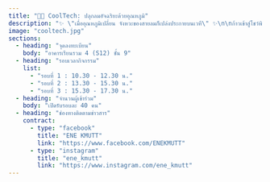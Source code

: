 ```yaml
---
title: "🌌🎶 CoolTech: ปลุกลมอัจฉริยะด้วยอุณหภูมิ"
description: "✨ \"เมื่ออุณหภูมิเปลี่ยน จังหวะของสายลมก็เปล่งประกายบนเวที\" ✨\n\nก้าวเข้าสู่โชว์พิเศษของ CoolTech ที่จะพาคุณค้นพบว่า เทคโนโลยีใกล้ตัวก็สามารถเป็นเวทีแห่งความฝันได้ 🌌\nโปรเจกต์นี้คือการสร้าง พัดลมอัจฉริยะ ที่สามารถปรับความเร็วเองตามอุณหภูมิของห้อง โดยใช้ DHT11 Sensor ตรวจวัดค่า และควบคุมมอเตอร์พัดลมด้วยเทคนิค PWM (Pulse Width Modulation)\n\n🌞 อากาศร้อน → พัดลมหมุนเร็วขึ้น ราวกับเพลงแดนซ์จังหวะมันส์\n🌙 อากาศเย็น → พัดลมหมุนช้าลง คล้ายบัลลาดอบอุ่นหัวใจ\n\n🎤 สิ่งที่จะได้เรียนรู้ในโชว์นี้\n• การใช้เซ็นเซอร์ตรวจวัดอุณหภูมิ\n• การประมวลผลค่าดิจิทัลจากเซ็นเซอร์\n• การควบคุมความเร็วของมอเตอร์ด้วย PWM\n\nมาร่วมกับ CoolTech แล้วปล่อยให้ สายลมแห่งนวัตกรรม พัดพาความฝันของคุณให้เปล่งประกายกลางเวที! 💫"
image: "cooltech.jpg"
sections:
  - heading: "จุดลงทะเบียน"
    body: "อาคารเรียนรวม 4 (S12) ชั้น 9"
  - heading: "รอบเวลากิจกรรม"
    list:
      - "รอบที่ 1 : 10.30 - 12.30 น."
      - "รอบที่ 2 : 13.30 - 15.30 น."
      - "รอบที่ 3 : 15.30 - 17.30 น."
  - heading: "จำนวนผู้เข้าร่วม"
    body: "เปิดรับรอบละ 40 คน"
  - heading: "ช่องทางติดตามข่าวสาร"
    contract:
      - type: "facebook"
        title: "ENE KMUTT"
        link: "https://www.facebook.com/ENEKMUTT"
      - type: "instagram"
        title: "ene_kmutt"
        link: "https://www.instagram.com/ene_kmutt"
---
```

